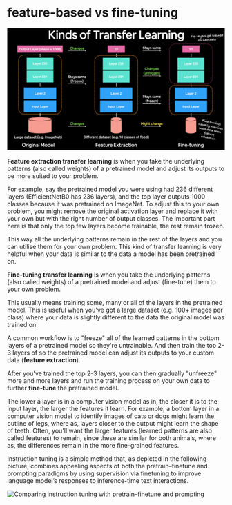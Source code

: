 # feature-based vs fine-tuning

![different-kinds-of-transfer-learning](pics/different-kinds-of-transfer-learning.png)

**Feature extraction transfer learning** is when you take the underlying patterns (also called weights) of a pretrained model and adjust its outputs to be more suited to your problem.

For example, say the pretrained model you were using had 236 different layers (EfficientNetB0 has 236 layers), and the top layer outputs 1000 classes because it was pretrained on ImageNet. To adjust this to your own problem, you might remove the original activation layer and replace it with your own but with the right number of output classes. The important part here is that only the top few layers become trainable, the rest remain frozen.

This way all the underlying patterns remain in the rest of the layers and you can utilise them for your own problem. This kind of transfer learning is very helpful when your data is similar to the data a model has been pretrained on.

**Fine-tuning transfer learning** is when you take the underlying patterns (also called weights) of a pretrained model and adjust (fine-tune) them to your own problem.

This usually means training some, many or all of the layers in the pretrained model. This is useful when you've got a large dataset (e.g. 100+ images per class) where your data is slightly different to the data the original model was trained on.

A common workflow is to "freeze" all of the learned patterns in the bottom layers of a pretrained model so they're untrainable. And then train the top 2-3 layers of so the pretrained model can adjust its outputs to your custom data (**feature extraction**).

After you've trained the top 2-3 layers, you can then gradually "unfreeze" more and more layers and run the training process on your own data to further **fine-tune** the pretrained model.

The lower a layer is in a computer vision model as in, the closer it is to the input layer, the larger the features it learn. For example, a bottom layer in a computer vision model to identify images of cats or dogs might learn the outline of legs, where as, layers closer to the output might learn the shape of teeth. Often, you'll want the larger features (learned patterns are also called features) to remain, since these are similar for both animals, where as, the differences remain in the more fine-grained features.

Instruction tuning is a simple method that, as depicted in the following picture, combines appealing aspects of both the pretrain–finetune and prompting paradigms by using supervision via finetuning to improve language model’s responses to inference-time text interactions.

![Comparing instruction tuning with pretrain–finetune and prompting](pics/instruction_tuning_with_pretrain–finetune_and_prompting.png)
